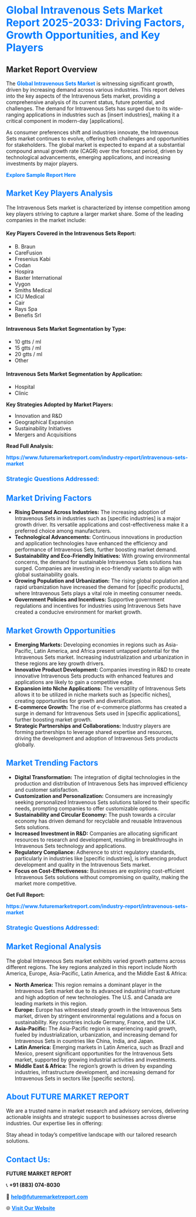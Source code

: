 <h1 style="color: #007BFF;">Global Intravenous Sets Market Report 2025-2033: Driving Factors, Growth Opportunities, and Key Players</h1>

<section id="overview">
<h2>Market Report Overview</h2>
<p>The <a href="https://www.futuremarketreport.com/industry-report/intravenous-sets-market" style="color: #007BFF; text-decoration: none;"><strong>Global Intravenous Sets Market</strong></a> is witnessing significant growth, driven by increasing demand across various industries. This report delves into the key aspects of the Intravenous Sets market, providing a comprehensive analysis of its current status, future potential, and challenges. The demand for Intravenous Sets has surged due to its wide-ranging applications in industries such as [insert industries], making it a critical component in modern-day [applications].</p>
<p>As consumer preferences shift and industries innovate, the Intravenous Sets market continues to evolve, offering both challenges and opportunities for stakeholders. The global market is expected to expand at a substantial compound annual growth rate (CAGR) over the forecast period, driven by technological advancements, emerging applications, and increasing investments by major players.</p>
</section>

<section id="overview">
<p><a href="https://www.futuremarketreport.com/request-sample/reportId=55860" style="color: #007BFF; text-decoration: none;"><strong>Explore Sample Report Here</strong></a></p>
</section>

<section id="key-players">
<h2 style="color: #007BFF;">Market Key Players Analysis</h2>
<p>The Intravenous Sets market is characterized by intense competition among key players striving to capture a larger market share. Some of the leading companies in the market include:</p>
<h4>Key Players Covered in the Intravenous Sets Report:</h4>
<ul><li>B. Braun</li><li>CareFusion</li><li>Fresenius Kabi</li><li>Codan</li><li>Hospira</li><li>Baxter International</li><li>Vygon</li><li>Smiths Medical</li><li>ICU Medical</li><li>Cair</li><li>Rays Spa</li><li>Benefis Srl</li></ul>
<h4>Intravenous Sets Market Segmentation by Type:</h4>
<ul><li>10 gtts / ml</li><li>15 gtts / ml</li><li>20 gtts / ml</li><li>Other</li></ul>

<h4>Intravenous Sets Market Segmentation by Application:</h4>
<ul><li>Hospital</li><li>Clinic</li></ul>
<p><strong>Key Strategies Adopted by Market Players:</strong></p>
<ul>
<li>Innovation and R&D</li>
<li>Geographical Expansion</li>
<li>Sustainability Initiatives</li>
<li>Mergers and Acquisitions</li>
</ul>
</section>

<section>
<p><strong>Read Full Analysis: </strong></p><a href="https://www.futuremarketreport.com/industry-report/intravenous-sets-market" style="color: #007BFF; text-decoration: none;"><strong>https://www.futuremarketreport.com/industry-report/intravenous-sets-market</strong></a>
<h3 style="color: #007BFF;">Strategic Questions Addressed:</h3>
</section>

<section id="driving-factors">
<h2 style="color: #007BFF;">Market Driving Factors</h2>
<ul>
<li><strong>Rising Demand Across Industries:</strong> The increasing adoption of Intravenous Sets in industries such as [specific industries] is a major growth driver. Its versatile applications and cost-effectiveness make it a preferred choice among manufacturers.</li>
<li><strong>Technological Advancements:</strong> Continuous innovations in production and application technologies have enhanced the efficiency and performance of Intravenous Sets, further boosting market demand.</li>
<li><strong>Sustainability and Eco-Friendly Initiatives:</strong> With growing environmental concerns, the demand for sustainable Intravenous Sets solutions has surged. Companies are investing in eco-friendly variants to align with global sustainability goals.</li>
<li><strong>Growing Population and Urbanization:</strong> The rising global population and rapid urbanization have increased the demand for [specific products], where Intravenous Sets plays a vital role in meeting consumer needs.</li>
<li><strong>Government Policies and Incentives:</strong> Supportive government regulations and incentives for industries using Intravenous Sets have created a conducive environment for market growth.</li>
</ul>
</section>

<section id="growth-opportunities">
<h2 style="color: #007BFF;">Market Growth Opportunities</h2>
<ul>
<li><strong>Emerging Markets:</strong> Developing economies in regions such as Asia-Pacific, Latin America, and Africa present untapped potential for the Intravenous Sets market. Increasing industrialization and urbanization in these regions are key growth drivers.</li>
<li><strong>Innovative Product Development:</strong> Companies investing in R&D to create innovative Intravenous Sets products with enhanced features and applications are likely to gain a competitive edge.</li>
<li><strong>Expansion into Niche Applications:</strong> The versatility of Intravenous Sets allows it to be utilized in niche markets such as [specific niches], creating opportunities for growth and diversification.</li>
<li><strong>E-commerce Growth:</strong> The rise of e-commerce platforms has created a surge in demand for Intravenous Sets used in [specific applications], further boosting market growth.</li>
<li><strong>Strategic Partnerships and Collaborations:</strong> Industry players are forming partnerships to leverage shared expertise and resources, driving the development and adoption of Intravenous Sets products globally.</li>
</ul>
</section>

<section id="trending-factors">
<h2 style="color: #007BFF;">Market Trending Factors</h2>
<ul>
<li><strong>Digital Transformation:</strong> The integration of digital technologies in the production and distribution of Intravenous Sets has improved efficiency and customer satisfaction.</li>
<li><strong>Customization and Personalization:</strong> Consumers are increasingly seeking personalized Intravenous Sets solutions tailored to their specific needs, prompting companies to offer customizable options.</li>
<li><strong>Sustainability and Circular Economy:</strong> The push towards a circular economy has driven demand for recyclable and reusable Intravenous Sets solutions.</li>
<li><strong>Increased Investment in R&D:</strong> Companies are allocating significant resources to research and development, resulting in breakthroughs in Intravenous Sets technology and applications.</li>
<li><strong>Regulatory Compliance:</strong> Adherence to strict regulatory standards, particularly in industries like [specific industries], is influencing product development and quality in the Intravenous Sets market.</li>
<li><strong>Focus on Cost-Effectiveness:</strong> Businesses are exploring cost-efficient Intravenous Sets solutions without compromising on quality, making the market more competitive.</li>
</ul>
</section>

<section>
<p><strong>Get Full Report: </strong></p><a href="https://www.futuremarketreport.com/industry-report/intravenous-sets-market" style="color: #007BFF; text-decoration: none;"><strong>https://www.futuremarketreport.com/industry-report/intravenous-sets-market</strong></a>
<h3 style="color: #007BFF;">Strategic Questions Addressed:</h3>
</section>


<section id="regional-analysis">
<h2 style="color: #007BFF;">Market Regional Analysis</h2>
<p>The global Intravenous Sets market exhibits varied growth patterns across different regions. The key regions analyzed in this report include North America, Europe, Asia-Pacific, Latin America, and the Middle East & Africa:</p>
<ul>
<li><strong>North America:</strong> This region remains a dominant player in the Intravenous Sets market due to its advanced industrial infrastructure and high adoption of new technologies. The U.S. and Canada are leading markets in this region.</li>
<li><strong>Europe:</strong> Europe has witnessed steady growth in the Intravenous Sets market, driven by stringent environmental regulations and a focus on sustainability. Key countries include Germany, France, and the U.K.</li>
<li><strong>Asia-Pacific:</strong> The Asia-Pacific region is experiencing rapid growth, fueled by industrialization, urbanization, and increasing demand for Intravenous Sets in countries like China, India, and Japan.</li>
<li><strong>Latin America:</strong> Emerging markets in Latin America, such as Brazil and Mexico, present significant opportunities for the Intravenous Sets market, supported by growing industrial activities and investments.</li>
<li><strong>Middle East & Africa:</strong> The region’s growth is driven by expanding industries, infrastructure development, and increasing demand for Intravenous Sets in sectors like [specific sectors].</li>
</ul>
</section>

<footer>
<h2 style="color: #007BFF;">About FUTURE MARKET REPORT</h2>
<p>We are a trusted name in market research and advisory services, delivering actionable insights and strategic support to businesses across diverse industries. Our expertise lies in offering:</p>

<p>Stay ahead in today’s competitive landscape with our tailored research solutions.</p>

<h2 style="color: #007BFF;">Contact Us:</h2>
<p><strong>FUTURE MARKET REPORT</strong></p>
<p>📞 <strong>+91 (883) 074-8030</strong></p>
<p>📧 <strong><a href="mailto:help@futuremarketreport.com" style="color: #007BFF;">help@futuremarketreport.com</a></strong></p>
<p>🌐 <strong><a href="https://www.futuremarketreport.com/" style="color: #007BFF;">Visit Our Website</a></strong></p>
</footer>